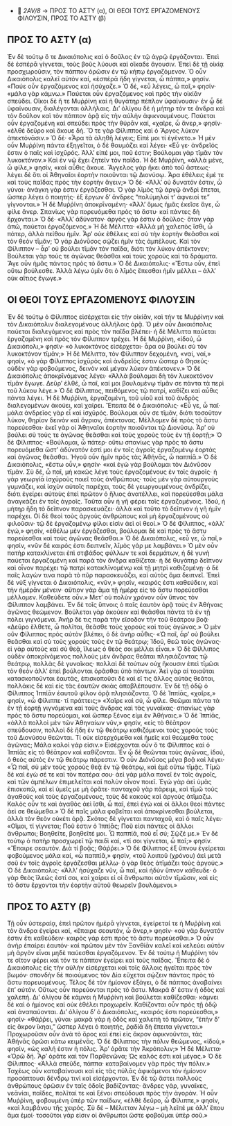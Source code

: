   - 📁 *2AV/8* → ΠΡΟΣ ΤΟ ΑΣΤΥ (α), ΟΙ ΘΕΟΙ ΤΟΥΣ ΕΡΓΑΖΟΜΕΝΟΥΣ ΦΙΛΟΥΣΙΝ, ΠΡΟΣ ΤΟ ΑΣΤΥ (β)  

## ΠΡΟΣ ΤΟ ΑΣΤΥ (α)
Ἐν δὲ τούτῳ ὅ τε Δικαιόπολις καὶ ὁ δοῦλος ἐν τῷ ἀγρῷ ἐργάζονται. Ἐπεὶ δὲ ἑσπέρᾱ γίγνεται, τοὺς βοῦς λύουσι καὶ οἴκαδε ἄγουσιν. Ἐπεὶ δὲ τῇ οἰκίᾳ προσχωροῦσιν, τὸν πάππον ὁρῶσιν ἐν τῷ κήπῳ ἐργαζόμενον. Ὁ οὖν Δικαιόπολις καλεῖ αὐτὸν καί, «ἑσπέρᾱ ἤδη γίγνεται, ὦ πάππα,» φησίν. «Παύε οὖν ἐργαζόμενος καὶ ἡσύχαζε.» Ὁ δέ, «εὖ λέγεις, ὦ παῖ,» φησίν· «μάλα γὰρ κάμνω.» Παύεται οὖν ἐργαζόμενος καὶ πρὸς τὴν οἰκίᾱν σπεύδει.
Οἴκοι δὲ ἥ τε Μυῤῥίνη καὶ ἡ θυγάτηρ πέπλον ὑφαίνουσιν· ἐν ᾧ δὲ ὑφαίνουσιν, διαλέγονται ἀλλήλαις. Δι’ ὀλίγου δὲ ἡ μήτηρ τόν τε ἄνδρα καὶ τὸν δοῦλον καὶ τὸν πάππον ὁρᾷ εἰς τὴν αὐλὴν ἀφικνουμένους. Παύεται οὖν ἐργαζομένη καὶ σπεύδει πρὸς τὴν θύρᾱν καί, «χαῖρε, ὦ ἄνερ,» φησίν· «ἐλθὲ δεῦρο καὶ ἄκουε δή. Ὅ τε γὰρ Φίλιππος καὶ ὁ Ἄργος λύκον ἀπεκτόνᾱσιν.» Ὁ δέ· «Ἆρα τὰ ἀληθῆ λέγεις; Εἰπέ μοι τί ἐγένετο.» Ἡ μὲν οὖν Μυῤῥίνη πάντα ἐξηγεῖται, ὁ δὲ θαυμάζει καὶ λέγει· «Εὖ γε· ἀνδρεῖός ἐστιν ὁ παῖς καὶ ἰσχῡρός. Ἀλλ’ εἰπέ μοι, ποῦ ἐστιν; Βούλομαι γὰρ τῑμᾶν τὸν λυκοκτόνον.» Καὶ ἐν νῷ ἔχει ζητεῖν τὸν παῖδα. Ἡ δὲ Μυῤῥίνη, «ἀλλὰ μένε, ὦ φίλε,» φησίν, «καὶ αὖθις ἄκουε. Ἄγγελος γὰρ ἥκει ἀπὸ τοῦ ἄστεως· λέγει δὲ ὅτι οἱ Ἀθηναῖοι ἑορτὴν ποιοῦνται τῷ Διονύσῳ. Ἆρα ἐθέλεις ἐμέ τε καὶ τοὺς παῖδας πρὸς τὴν ἑορτὴν ἄγειν;» Ὁ δὲ· «Ἀλλ’ οὐ δυνατόν ἐστιν, ὦ γύναι· ἀνάγκη γάρ ἐστιν ἐργάζεσθαι. Ὁ γὰρ λῑμὸς τῷ ἀργῷ ἀνδρὶ ἕπεται, ὥσπερ λέγει ὁ ποιητής· ἐξ ἔργων δ’ ἄνδρες “πολύμηλοί τ’ ἀφνειοί τε” γίγνονται.»
Ἡ δὲ Μυῤῥίνη ἀποκρῑναμένη· «Ἀλλ’ ὅμως ἡμᾶς ἐκεῖσε ἄγε, ὦ φίλε ἄνερ. Σπανίως γὰρ πορευόμεθα πρὸς τὸ ἄστυ· καὶ πάντες δὴ ἔρχονται.» Ὁ δέ· «Ἀλλ’ ἀδύνατον· ἀργὸς γάρ ἐστιν ὁ δοῦλος· ὅταν γὰρ ἀπῶ, παύεται ἐργαζόμενος.»
Ἡ δὲ Μέλιττα· «Ἀλλὰ μὴ χαλεπὸς ἴσθι, ὦ πάτερ, ἀλλὰ πείθου ἡμῖν. Ἆρ’ οὐκ ἐθέλεις καὶ σὺ τὴν ἑορτὴν θεᾶσθαι καὶ τὸν θεὸν τῑμᾶν; Ὁ γὰρ Διόνῡσος σῴζει ἡμῖν τὰς ἀμπέλους. Καὶ τὸν Φίλιππον – ἆρ’ οὐ βούλει τῑμᾶν τὸν παῖδα, διότι τὸν λύκον ἀπέκτονεν; Βούλεται γὰρ τούς τε ἀγῶνας θεᾶσθαι καὶ τοὺς χοροὺς καὶ τὰ δράματα. Ἄγε οὖν ἡμᾶς πάντας πρὸς τὸ ἄστυ.»
Ὁ δὲ Δικαιόπολις· «Ἔστω οὖν, ἐπεὶ οὕτω βούλεσθε. Ἀλλὰ λέγω ὑμῖν ὅτι ὁ λῑμὸς ἕπεσθαι ἡμῖν μέλλει – ἀλλ’ οὐκ αἴτιος ἔγωγε.»

## ΟΙ ΘΕΟΙ ΤΟΥΣ ΕΡΓΑΖΟΜΕΝΟΥΣ ΦΙΛΟΥΣΙΝ
Ἐν δὲ τούτῳ ὁ Φίλιππος εἰσέρχεται εἰς τὴν οἰκίᾱν, καὶ τήν τε Μυῤῥίνην καὶ τὸν Δικαιόπολιν διαλεγομένους ἀλλήλοις ὁρᾷ. Ὁ μὲν οὖν Δικαιόπολις παύεται διαλεγόμενος καὶ πρὸς τὸν παῖδα βλέπει· ἡ δὲ Μέλιττα παύεται ἐργαζομένη καὶ πρὸς τὸν Φίλιππον τρέχει. Ἡ δὲ Μυῤῥίνη, «ἰδού, ὦ Δικαιόπολι,» φησίν· «ὁ λυκοκτόνος εἰσέρχεται· ἆρα οὐ βούλει σὺ τὸν λυκοκτόνον τῑμᾶν;» Ἡ δὲ Μέλιττα, τὸν Φίλιππον δεχομένη, «ναί, ναί,» φησίν, «ὁ γὰρ Φίλιππος ἰσχῡρὸς καὶ ἀνδρεῖός ἐστιν ὥσπερ ὁ Θησεύς· οὐδὲν γὰρ φοβούμενος, δεινὸν καὶ μέγαν λύκον ἀπέκτονεν.» Ὁ δὲ Δικαιόπολις ἀποκρῑνόμενος λέγει· «Ἀλλὰ βούλομαι δὴ τὸν λυκοκτόνον τῑμᾶν ἔγωγε. Δεῦρ’ ἐλθέ, ὦ παῖ, καί μοι βουλομένῳ τῑμᾶν σε πάντα τὰ περὶ τοῦ λύκου λέγε.» Ὁ δὲ Φίλιππος, πειθόμενος τῷ πατρί, καθίζει καὶ αὖθις πάντα λέγει. Ἡ δὲ Μυῤῥίνη, ἐργαζομένη, τοῦ υἱοῦ καὶ τοῦ ἀνδρὸς διαλεγομένων ἀκούει, καὶ χαίρει.
Ἔπειτα δὲ ὁ Δικαιόπολις· «Εὖ γε, ὦ παῖ· μάλα ἀνδρεῖος γὰρ εἶ καὶ ἰσχῡρός. Βούλομαι οὖν σε τῑμᾶν, διότι τοσοῦτον λύκον, θηρίον δεινὸν καὶ ἄγριον, ἀπέκτονας. Μέλλομεν δὲ πρὸς τὸ ἄστυ πορεύεσθαι· ἐκεῖ γὰρ οἱ Ἀθηναῖοι ἑορτὴν ποιοῦνται τῷ Διονύσῳ. Ἆρ’ οὐ βούλει σὺ τοὺς τε ἀγῶνας θεᾶσθαι καὶ τοὺς χοροὺς τοὺς ἐν τῇ ἑορτῇ;»
Ὁ δὲ Φίλιππος· «Βούλομαι, ὦ πάτερ· οὕτω σπανίως γὰρ πρὸς τὸ ἄστυ πορευόμεθα ὥστ’ ἀδύνατόν ἐστί μοι ἐν τοῖς ἀγροῖς ἐργαζομένῳ ἑορτὰς καὶ ἀγῶνας θεᾶσθαι. Ἡγοῦ οὖν ἡμῖν πρὸς τὰς Ἀθήνᾱς, ὦ παππίᾱ.» Ὁ δὲ Δικαιόπολις, «ἔστω οὖν,» φησίν· «καὶ ἐγὼ γὰρ βούλομαι τὸν Διόνῡσον τῑμᾶν. Σὺ δέ, ὦ παῖ, μὴ κακῶς λέγε τοὺς ἐργαζομένους ἐν τοῖς ἀγροῖς· ἡ γὰρ γεωργίᾱ ἰσχῡροὺς ποιεῖ τοὺς ἀνθρώπους· τοὺς μὲν γὰρ αὐτουργοὺς γυμνάζει, καὶ ἰσχὺν αὐτοῖς παρέχει, τοὺς δὲ γεωργουμένους ἀνδρίζει, διότι ἐγείρει αὐτοὺς ἐπεὶ πρῶτον ὁ ἥλιος ἀνατέλλει, καὶ πορεύεσθαι μάλα ἀναγκάζει ἐν τοῖς ἀγροῖς. Ταῦτα οὖν ἡ γῆ φέρει τοῖς ἐργαζομένοις. Ἰδού, ἡ μήτηρ ἤδη τὸ δεῖπνον παρασκευάζει· ἀλλὰ καὶ τοῦτο τὸ δεῖπνον ἡ γῆ ἡμῖν παρέχει. Οἱ δὲ θεοὶ τοὺς ἀργοὺς ἀνθρώπους καὶ μὴ ἐργαζομένους οὐ φιλοῦσιν· τῷ δὲ ἐργαζομένῳ φίλοι εἰσὶν ἀεὶ οἱ θεοί.»
Ὁ δὲ Φίλιππος, «ἀλλ’ ἐγώ,» φησίν, «ἐθέλω μὲν ἐργάζεσθαι, βούλομαι δὲ καὶ πρὸς τὸ ἄστυ πορεύεσθαι καὶ τοὺς ἀγῶνας θεᾶσθαι.»
Ὁ δὲ Δικαιόπολις, «εὖ γε, ὦ παῖ,» φησίν, «νῦν δὲ καιρός ἐστι δειπνεῖν, λῑμὸς γάρ με λαμβάνει.» Ὁ μὲν οὖν πατὴρ κατακλίνεται ἐπὶ στιβάδος φύλλων τε καὶ δερμάτων, ἡ δὲ γυνὴ παύεται ἐργαζομένη καὶ παρὰ τὸν ἄνδρα καθίζεται· ἡ δὲ θυγάτηρ δεῖπνον καὶ οἶνον παρέχει τῷ πατρὶ κατακλῑνομένῳ καὶ τῇ μητρὶ καθιζομένῃ· ὁ δὲ παῖς λαγών τινα παρὰ τὸ πῦρ παρασκευάζει, καὶ αὐτὸς ἅμα δειπνεῖ.
Ἐπεὶ δὲ νὺξ γίγνεται ὁ Δικαιόπολις, «νῦν,» φησίν, «καιρός ἐστι καθεύδειν, καὶ τὴν ἡμέρᾱν μένειν· αὔτιον γάρ ἅμα τῇ ἡμέρᾳ εἰς τὸ ἄστυ πορεύεσθαι μέλλομεν. Καθεύδετε οὖν.»
Μετ’ οὐ πολὺν χρόνον οὖν ὕπνος τὸν Φίλιππον λαμβάνει. Ἐν δὲ τοῖς ὕπνοις ὁ παῖς ἑαυτὸν ὁρᾷ τοὺς ἐν Ἀθήναις ἀγῶνας θεώμενον. Βούλεται γὰρ ἀκούειν καὶ θεᾶσθαι πάντα τὰ ἐν τῇ πόλει γιγνόμενα. Ἀνὴρ δέ τις παρὰ τὴν εἴσοδον τὴν τοῦ θεάτρου βοᾷ· «Δεῦρο ἔλθετε, ὦ πολῖται, θεᾶσθε τοὺς χοροὺς καὶ τοὺς ἀγῶνας.» Ὁ μὲν οῦν Φίλιππος πρὸς αὐτὸν βλέπει, ὁ δὲ ἀνὴρ αὖθις· «Ὡ παῖ, ἆρ’ οὐ βούλει θεᾶσθαι καὶ σὺ τοὺς χοροὺς τοὺς ἐν τῷ θεάτρῳ; Ἰδού, θεῶ τοὺς ἀγῶνας· εἰ γὰρ αὐτοὺς καὶ σὺ θεᾷ, ἵλεως ὁ θεός σοι μέλλει εἶναι.» Ὁ δὲ Φίλλιπος οὐδὲν ἀποκρῑνόμενος πολλοὺς μὲν ἄνδρας θεᾶται πλησιάζοντας τῷ θεάτρῳ, πολλὰς δὲ γυναῖκας· πολλαὶ δὲ τούτων οὐχ ἥκουσιν ἐπεὶ τῑμῶσι τὸν θεὸν ἀλλ’ ἐπεὶ βούλονται ὁρᾶσθαι ὑπὸ πάντων. Ἀεὶ γὰρ αἱ τοιαῦται κατασκοποῦνται ἑαυτάς, ἐπισκοποῦσι δὲ καὶ εἴ τις ἄλλος αὐτὰς θεᾶται, πολλάκις δὲ καὶ εἰς τὰς ἑαυτῶν σκιὰς ἀποβλέπουσιν. Ἐν δὲ τῇ ὁδῷ ὁ Φίλιππος Ἱππίᾱν ἑαυτοῦ φίλον ὁρᾷ πλησιάζοντα. Ὁ δὲ Ἱππίᾱς, «χαῖρε,» φησίν, «ὦ Φίλιππε· τί πράττεις;» «Χαῖρε καὶ σύ, ὦ φίλε. Θεῶμαι πάντα τὰ ἐν τῇ ἑορτῇ γιγνόμενα καὶ τοὺς ἄνδρας καὶ τὰς γυναῖκας· σπανίως γὰρ πρὸς τὸ ἄστυ πορεύομαι, καὶ ὥσπερ ξένος εἰμι ἐν Ἀθήναις.» Ὁ δὲ Ἱππίᾱς, «ἀλλὰ πολλοὶ μὲν τῶν Ἀθηναίων νῦν,» φησίν, «εἰς τὸ θέᾱτρον σπεύδουσιν, πολλοὶ δὲ ἤδη ἐν τῷ θεάτρῳ καθιζόμενοι τοὺς χοροὺς τοὺς τοῦ Διονύσου θεῶνται. Τί οὐκ εἰσερχόμεθα καὶ ἡμεῖς καὶ θεώμεθα τοὺς ἀγῶνας; Μάλα καλοὶ γάρ εἰσιν.»
Εἰσέρχονται οὖν ὅ τε Φίλιππος καὶ ὁ Ἱππίᾱς εἰς τὸ θέᾱτρον καὶ καθίζονται. Ἐν ᾧ δὲ θεῶνται τοὺς ἀγῶνας, ἰδού, ὁ θεὸς αὐτὸς ἐν τῷ θεάτρῳ πάρεστιν. Ὁ οὖν Διόνῡσος μέγα βοᾷ καὶ λέγει· «Ὦ παῖ, σὺ μὲν τοὺς χοροὺς θεᾷ ἐν τῷ θεάτρῳ, καὶ ἐμὲ οὕτω τῑμᾷς. Τῑμῶ δὲ καὶ ἐγὼ σέ τε καὶ τὸν πατέρα σου· ἀεὶ γὰρ μάλα πονεῖ ἐν τοῖς ἀγροῖς, καὶ τῶν ἀμπέλων ἐπιμελεῖται καὶ πολὺν οἶνον ποιεῖ. Ἐγὼ γὰρ ἀεὶ ὑμᾶς ἐπισκοπῶ, καὶ εἰ ὑμεῖς με μὴ ὁρᾶτε· πανταχοῦ γὰρ πάρειμι, καὶ τῑμῶ τοὺς ἀγαθοὺς καὶ τοὺς ἐργαζομένους, τοὺς δὲ κακοὺς καὶ ἀργοὺς ἀτῑμαζω. Καλὸς οὖν τε καὶ ἀγαθὸς ἀεὶ ἴσθι, ὦ παῖ, ἐπεὶ ἐγὼ καὶ οἱ ἄλλοι θεοὶ πάντες ἀεὶ σε θεώμεθα.»
Ὁ δὲ παῖς μάλα φοβεῖται καὶ ἀποκρίνεσθαι βούλεται, ἀλλὰ τὸν θεὸν οὐκέτι ὁρᾷ. Σκότος δὲ γίγνεται πανταχοῦ, καὶ ὁ παῖς λέγει· «Οἴμοι, τί γίγνεται; Ποῦ ἐστιν ὁ Ἱππίᾱς; Ποῦ εἰσι πάντες οἱ ἄλλοι ἄνθρωποι; Βοηθεῖτε, βοηθεῖτέ μοι. Ὦ παππίᾱ, ποῦ εἶ σύ; Σῷζέ με.»
Ἐν δὲ τούτῳ ὁ πατὴρ προσχωρεῖ τῷ παιδὶ καί, «τί σοι γίγνεται, ὦ παῖ;» φησίν. «Ἔπαιρε σεαυτόν. Διὰ τί βοᾷς; Θάῤῥει.»
Ὁ δὲ Φίλιππος ἐξ ὕπνου ἐγείρεται φοβούμενος μάλα καί, «ὦ παππίᾱ,» φησίν, «τοῦ λοιποῦ (χρόνου) ἀεὶ μετὰ σοῦ ἐν τοῖς ἀγροῖς ἐργάζεσθαι μέλλω· ὁ γὰρ θεὸς ἀτῑμάζει τοὺς ἀργούς.»
Ὁ δὲ Δικαιόπολις· «Ἀλλ’ ἡσύχαζε νῦν, ὦ παῖ, καὶ ἡδὺν ὕπνον κάθευδε· ὁ γὰρ θεὸς ἵλεώς ἐστί σοι, καὶ χαίρει εἰ οἱ ἄνθρωποι αὐτὸν τῑμῶσιν, καὶ εἰς τὸ ἄστυ ἔρχονται τὴν ἑορτὴν αὐτοῦ θεωρεῖν βουλόμενοι.»

## ΠΡΟΣ ΤΟ ΑΣΤΥ (β)
Τῇ οὖν ὑστεραίᾳ, ἐπεὶ πρῶτον ἡμέρᾱ γίγνεται, ἐγείρεταί τε ἡ Μυῤῥίνη καὶ τὸν ἄνδρα ἐγείρει καί, «ἔπαιρε σεαυτόν, ὦ ἄνερ,» φησίν· «οὐ γὰρ δυνατόν ἐστιν ἔτι καθεύδειν· καιρὸς γάρ ἐστι πρὸς τὸ ἄστυ πορεύεσθαι.» Ὁ οὖν ἀνὴρ ἐπαίρει ἑαυτόν· καὶ πρῶτον μὲν τὸν Ξανθίᾱν καλεῖ καὶ κελεύει αὐτὸν μὴ ἀργὸν εἶναι μηδὲ παύεσθαι ἐργαζόμενον. Ἐν δὲ τούτῳ ἡ Μυῤῥίνη τόν τε σῖτον φέρει καὶ τόν τε πάππον ἐγείρει καὶ τοὺς παῖδας. Ἔπειτα δὲ ὁ Δικαιόπολις εἰς τὴν αὐλὴν εἰσέρχεται καὶ τοῖς ἄλλοις ἡγεῖται πρὸς τὸν βωμόν· σπονδὴν δὲ ποιούμενος τὸν Δία εὔχεται σῴζειν πάντας πρὸς τὸ ἄστυ πορευομένους. Τέλος δὲ τὸν ἡμίονον ἐξάγει, ὁ δὲ πάππος ἀναβαίνει ἐπ’ αὐτόν. Οὕτως οὖν πορεύονται πρὸς τὸ ἄστυ.
Μακρά δ’ ἐστιν ἡ ὁδὸς καὶ χαλεπή. Δι’ ὀλίγου δὲ κάμνει ἡ Μυῤῥίνη καὶ βούλεται καθίζεσθαι· κάμνει δὲ καὶ ὁ ἡμίονος καὶ οὐκ ἐθέλει προχωρεῖν. Καθίζονται οὖν πρὸς τῇ ὁδῷ καὶ ἀναπαύονται. Δι’ ὀλίγου δ’ ὁ Δικαιόπολις, «καιρός ἐστι πορεύεσθαι,» φησίν· «θάῤῥει, γύναι· μακρὰ γὰρ ἡ ὁδὸς καὶ χαλεπὴ τὸ πρῶτον, “ἐπὴν δ’ εἰς ἄκρον ἵκηαι,” ὥσπερ λέγει ὁ ποιητής, ῥᾳδίᾱ δὴ ἔπειτα γίγνεται.»
Προχωροῦσιν οὖν ἀνὰ τὸ ὄρος καὶ ἐπεὶ εἰς ἄκρον ἀφικνοῦνται, τὰς Ἀθήνᾱς ὁρῶσι κάτω κειμένᾱς. Ὁ δὲ Φίλιππος τὴν πόλιν θεώμενος, «ἰδού,» φησίν, «ὡς καλή ἐστιν ἡ πόλις. Ἆρ’ ὁρᾶτε τὴν Ἀκρόπολιν;» Ἡ δὲ Μέλιττα· «Ὁρῶ δή. Ἆρ’ ὁρᾶτε καὶ τὸν Παρθενῶνα; Ὡς καλός ἐστι καὶ μέγας.» Ὁ δὲ Φίλιππος· «Ἀλλὰ σπεῦδε, πάππα· καταβαίνομεν γὰρ πρὸς τὴν πόλιν.»
Ταχέως οὖν καταβαίνουσι καὶ εἰς τὰς πύλᾱς ἀφικόμενοι τὸν ἡμίονον προσάπτουσι δένδρῳ τινὶ καὶ εἰσέρχονται. Ἐν δὲ τῷ ἄστει πολλοὺς ἀνθρώπους ὁρῶσιν ἐν ταῖς ὁδοῖς βαδίζοντας· ἄνδρες γάρ, γυναῖκες, νεᾱνίαι, παῖδες, πολῖταί τε καὶ ξένοι σπεύδουσι πρὸς τὴν ἀγοράν. Ἡ οὖν Μυῤῥίνη, φοβουμένη ὑπὲρ τῶν παίδων, «ἐλθὲ δεῦρο, ὦ Φίλιππε,» φησίν, «καὶ λαμβάνου τῆς χειρός. Σὺ δέ – Μέλιτταν λέγω – μὴ λεῖπέ με ἀλλ’ ἕπου ἅμα ἐμοί· τοσοῦτοι γάρ εἰσιν οἱ ἄνθρωποι ὥστε φοβοῦμαι ὑπὲρ σοῦ.»
